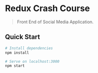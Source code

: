 # Redux Crash Course

> Front End of Social Media Application.

## Quick Start

```bash
# Install dependencies
npm install

# Serve on localhost:3000
npm start
```
